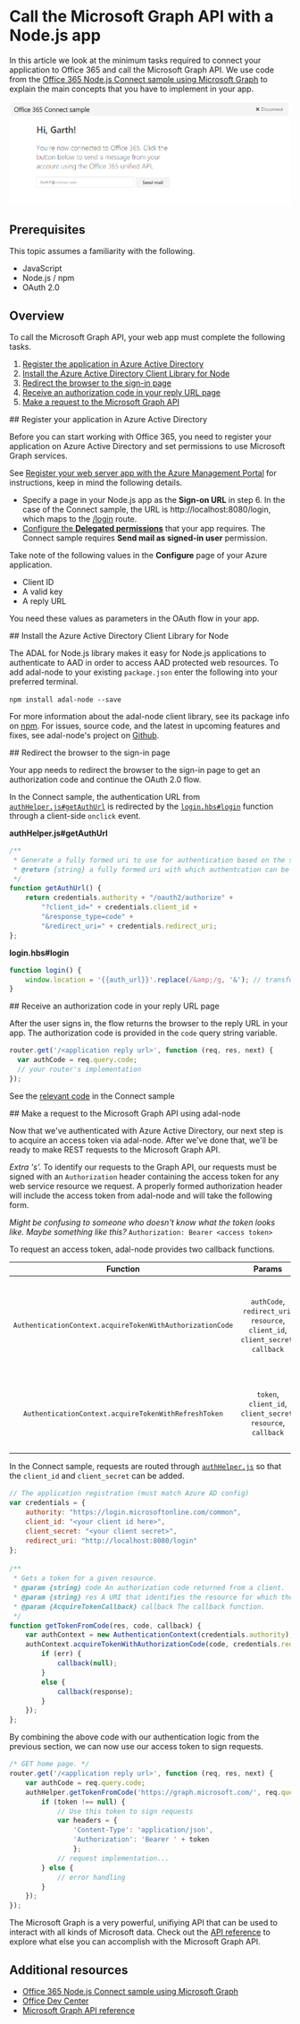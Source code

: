 # Call the Microsoft Graph API with a Node.js app

In this article we look at the minimum tasks required to connect your application to Office 365 and call the Microsoft Graph API. We use code from the [Office 365 Node.js Connect sample using Microsoft Graph](https://github.com/OfficeDev/O365-Nodejs-Unified-API-Connect) to explain the main concepts that you have to implement in your app.

![Office 365 Node.js Connect sample screenshot](./images/web-screenshot.png)

## Prerequisites

This topic assumes a familiarity with the following.

* JavaScript
* Node.js / npm
* OAuth 2.0

## Overview

To call the Microsoft Graph API, your web app must complete the following tasks.

1. [Register the application in Azure Active Directory](#register)
2. [Install the Azure Active Directory Client Library for Node](#adal)
3. [Redirect the browser to the sign-in page](#redirect)
4. [Receive an authorization code in your reply URL page](#authcode)
5. [Make a request to the Microsoft Graph API](#request)

<a name="register"/>
## Register your application in Azure Active Directory

Before you can start working with Office 365, you need to register your application on Azure Active Directory and set permissions to use Microsoft Graph services.

See [Register your web server app with the Azure Management Portal](https://msdn.microsoft.com/office/office365/HowTo/add-common-consent-manually#bk_RegisterServerApp) for instructions, keep in mind the following details.

* Specify a page in your Node.js app as the **Sign-on URL** in step 6. In the case of the Connect sample, the URL is http://localhost:8080/login, which maps to the [/login](https://github.com/OfficeDev/O365-Nodejs-Unified-API-Connect/blob/master/routes/index.js#L33) route.
* [Configure the **Delegated permissions**](https://github.com/OfficeDev/O365-Nodejs-Unified-API-Connect/wiki/Grant-permissions-to-the-Connect-application-in-Azure) that your app requires. The Connect sample requires **Send mail as signed-in user** permission.

Take note of the following values in the **Configure** page of your Azure application.

* Client ID
* A valid key
* A reply URL

You need these values as parameters in the OAuth flow in your app.

<a name="adal">
## Install the Azure Active Directory Client Library for Node

The ADAL for Node.js library makes it easy for Node.js applications to authenticate to AAD in order to access AAD protected web resources.
To add adal-node to your existing `package.json` enter the following into your preferred terminal.

`npm install adal-node --save`

For more information about the adal-node client library, see its package info on [npm](https://www.npmjs.com/package/adal-node).
For issues, source code, and the latest in upcoming features and fixes, see adal-node's project on [Github](https://github.com/AzureAD/azure-activedirectory-library-for-nodejs).

<a name="redirect"/>
## Redirect the browser to the sign-in page

Your app needs to redirect the browser to the sign-in page to get an authorization code and continue the OAuth 2.0 flow.

In the Connect sample, the authentication URL from [`authHelper.js#getAuthUrl`](https://github.com/OfficeDev/O365-Nodejs-Unified-API-Connect/blob/master/authHelper.js#L17) is redirected by the [`login.hbs#login`](https://github.com/OfficeDev/O365-Nodejs-Unified-API-Connect/blob/master/views/login.hbs#L2) function through a client-side `onclick` event.

**authHelper.js#getAuthUrl**
```javascript
/**
 * Generate a fully formed uri to use for authentication based on the supplied resource argument
 * @return {string} a fully formed uri with which authentcation can be completed
 */
function getAuthUrl() {
    return credentials.authority + "/oauth2/authorize" +
        "?client_id=" + credentials.client_id +
        "&response_type=code" +
        "&redirect_uri=" + credentials.redirect_uri;
};
```

**login.hbs#login**
```javascript
function login() {
	window.location = '{{auth_url}}'.replace(/&amp;/g, '&'); // transform HTML special char from .hbs template rendering
}
```

<a name="authcode"/>
## Receive an authorization code in your reply URL page

After the user signs in, the flow returns the browser to the reply URL in your app. The authorization code is provided in the `code` query string variable.

```javascript
router.get('/<application reply url>', function (req, res, next) {
  var authCode = req.query.code;
  // your router's implementation
});
```

See the [relevant code](https://github.com/OfficeDev/O365-Nodejs-Unified-API-Connect/blob/master/routes/index.js#L34) in the Connect sample

<a name="request"/>
## Make a request to the Microsoft Graph API using adal-node

Now that we've authenticated with Azure Active Directory, our next step is to acquire an access token via adal-node. After we've done that, we'll be ready to make REST requests to the Microsoft Graph API.

*Extra 's'.*
To identify our requests to the Graph API, our requests must be signed with an `Authorization` header containing the access token for any web service resource we request. A properly formed authorization header will include the access token from adal-node and will take the following form.

*Might be confusing to someone who doesn't know what the token looks like. Maybe something like this?*
`Authorization: Bearer <access token>`

To request an access token, adal-node provides two callback functions.

|                          Function                         |                                      Params                                      | Description                                                                                             |
|:---------------------------------------------------------:|:--------------------------------------------------------------------------------:|---------------------------------------------------------------------------------------------------------|
| `AuthenticationContext.acquireTokenWithAuthorizationCode` | `authCode`, `redirect_uri`, `resource`, `client_id`, `client_secret`, `callback` | provides an access token for a specified resource based on the authorization code returned during login |
| `AuthenticationContext.acquireTokenWithRefreshToken`      | `token`, `client_id`, `client_secret`, `resource`, `callback`                    | provides an access token for a specified resourced based on a refresh token                             |

In the Connect sample, requests are routed through [`authHelper.js`](https://github.com/OfficeDev/O365-Nodejs-Unified-API-Connect/blob/master/authHelper.js) so that the `client_id` and `client_secret` can be added.

```javascript
// The application registration (must match Azure AD config)
var credentials = {
    authority: "https://login.microsoftonline.com/common",
    client_id: "<your client id here>",
    client_secret: "<your client secret>",
    redirect_uri: "http://localhost:8080/login"
};

/**
 * Gets a token for a given resource.
 * @param {string} code An authorization code returned from a client.
 * @param {string} res A URI that identifies the resource for which the token is valid.
 * @param {AcquireTokenCallback} callback The callback function.
 */
function getTokenFromCode(res, code, callback) {
    var authContext = new AuthenticationContext(credentials.authority);
    authContext.acquireTokenWithAuthorizationCode(code, credentials.redirect_uri, res, credentials.client_id, credentials.client_secret, function (err, response) {
        if (err) {
            callback(null);
        }
        else {
            callback(response);
        }
    });
};
```

By combining the above code with our authentication logic from the previous section, we can now use our access token to sign requests.

```javascript
/* GET home page. */
router.get('/<application reply url>', function (req, res, next) {
    var authCode = req.query.code;
    authHelper.getTokenFromCode('https://graph.microsoft.com/', req.query.code, function (token) {
        if (token !== null) {
            // Use this token to sign requests
            var headers = {
                'Content-Type': 'application/json',
                'Authorization': 'Bearer ' + token
                };
            // request implementation...
        } else {
            // error handling
        }
    });
});
```

The Microsoft Graph is a very powerful, unifiying API that can be used to interact with all kinds of Microsoft data. Check out the [API reference](https://msdn.microsoft.com/office/office365/howto/office-365-unified-api-reference) to explore what else you can accomplish with the Microsoft Graph API.

## Additional resources

- [Office 365 Node.js Connect sample using Microsoft Graph](https://github.com/OfficeDev/O365-Nodejs-Unified-API-Connect)
- [Office Dev Center](http://dev.office.com)
- [Microsoft Graph API reference](https://msdn.microsoft.com/office/office365/howto/office-365-unified-api-reference)
